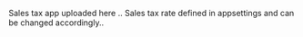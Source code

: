 Sales tax app uploaded here .. Sales tax rate defined in appsettings and can be changed accordingly.. 
